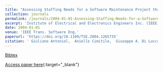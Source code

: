 ```yaml
---
title: "Assessing Staffing Needs for a Software Maintenance Project through Queuing Simulation"
collection: journals
permalink: /journals/2004-01-01-Assessing-Staffing-Needs-for-a-Software-Maintenance-Project-through-Queuing-Simulation
excerpt: 'Institute of Electrical and Electronics Engineers Inc. (IEEE), Los Alamitos, CA, USA, Scopus ID: 2-s2.0-0742303622, Cited by: 51'
date: 2004-01-01
venue: 'IEEE Trans. Software Eng.'
paperurl: 'https://doi.org/10.1109/TSE.2004.1265735'
citation: ' Giuliano Antoniol,  Aniello Cimitile,  Giuseppe A. Di Lucca,  Massimiliano Di Penta, &quot;Assessing Staffing Needs for a Software Maintenance Project through Queuing Simulation.&quot; IEEE Trans. Software Eng., 2004.'
---
```

[Bibtex](https://dblp.org/rec/bib/journals/tse/AntoniolCLP04)

[Access paper here](https://doi.org/10.1109/TSE.2004.1265735){:target="_blank"}
